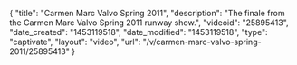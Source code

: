 {
    "title": "Carmen Marc Valvo Spring 2011",
    "description": "The finale from the Carmen Marc Valvo Spring 2011 runway show.",
    "videoid": "25895413",
    "date_created": "1453119518",
    "date_modified": "1453119518",
    "type": "captivate",
    "layout": "video",
    "url": "\/v\/carmen-marc-valvo-spring-2011\/25895413"
}